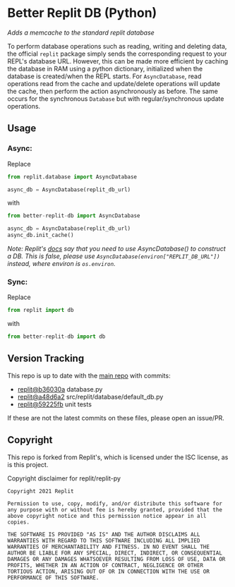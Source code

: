 # Better Replit DB (Python)

*Adds a memcache to the standard replit database*

To perform database operations such as reading, writing and deleting data, the official `replit` package simply sends the corresponding request to your REPL's database URL. However, this can be made more efficient by caching the database in RAM using a python dictionary, initialized when the database is created/when the REPL starts. For `AsyncDatabase`, read operations read from the cache and update/delete operations will update the cache, then perform the action asynchronously as before. The same occurs for the synchronous `Database` but with regular/synchronous update operations.

## Usage

### Async:

Replace

``` python
from replit.database import AsyncDatabase

async_db = AsyncDatabase(replit_db_url)
```

with

``` python
from better-replit-db import AsyncDatabase

async_db = AsyncDatabase(replit_db_url)
async_db.init_cache()
```
*Note: Replit's [docs](https://replit-py.readthedocs.io/en/latest/db_tutorial.html#async-usage) say that you need to use AsyncDatabase() to construct a DB. This is false, please use `AsyncDatabase(environ["REPLIT_DB_URL"])` instead, where environ is `os.environ`.*


### Sync:

Replace

``` python
from replit import db
```

with

``` python
from better-replit-db import db
```

## Version Tracking

This repo is up to date with the [main repo](https://github.com/replit/replit-py) with commits:

- [replit@b36030a](https://github.com/replit/replit-py/commit/b36030a22281542fb755aa8505b3e2e020a9d18d) database.py
- [replit@a48d6a2](https://github.com/replit/replit-py/commit/a48d6a2bec48377e50936cb2835bf8222589b6f1) src/replit/database/default_db.py
- [replit@59225fb](https://github.com/replit/replit-py/commit/59225fb2f9cd1b22087a08876756a287604e0552) unit tests

If these are not the latest commits on these files, please open an issue/PR.

## Copyright

This repo is forked from Replit's, which is licensed under the ISC license, as is this project.

Copyright disclaimer for replit/replit-py

```
Copyright 2021 Replit

Permission to use, copy, modify, and/or distribute this software for any purpose with or without fee is hereby granted, provided that the above copyright notice and this permission notice appear in all copies.

THE SOFTWARE IS PROVIDED "AS IS" AND THE AUTHOR DISCLAIMS ALL WARRANTIES WITH REGARD TO THIS SOFTWARE INCLUDING ALL IMPLIED WARRANTIES OF MERCHANTABILITY AND FITNESS. IN NO EVENT SHALL THE AUTHOR BE LIABLE FOR ANY SPECIAL, DIRECT, INDIRECT, OR CONSEQUENTIAL DAMAGES OR ANY DAMAGES WHATSOEVER RESULTING FROM LOSS OF USE, DATA OR PROFITS, WHETHER IN AN ACTION OF CONTRACT, NEGLIGENCE OR OTHER TORTIOUS ACTION, ARISING OUT OF OR IN CONNECTION WITH THE USE OR PERFORMANCE OF THIS SOFTWARE.
```
